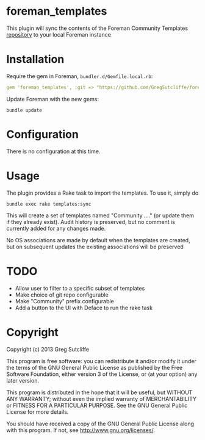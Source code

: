 # foreman\_templates

This plugin will sync the contents of the Foreman Community Templates
[repository](https://github.com/theforeman/community-templates/) to your local
Foreman instance

# Installation

Require the gem in Foreman, `bundler.d/Gemfile.local.rb`:

```yaml
gem 'foreman_templates', :git => "https://github.com/GregSutcliffe/foreman_templates.git"
```

Update Foreman with the new gems:

    bundle update

# Configuration

There is no configuration at this time.

# Usage

The plugin provides a Rake task to import the templates. To use it, simply do

    bundle exec rake templates:sync

This will create a set of templates named "Community ...." (or update them if they
already exist). Audit history is preserved, but no comment is currently added for
any changes made.

No OS associations are made by default when the templates are created, but on
subsequent updates the existing associations will be preserved

# TODO

* Allow user to filter to a specific subset of templates
* Make choice of git repo configurable
* Make "Community" prefix configurable
* Add a button to the UI with Deface to run the rake task

# Copyright

Copyright (c) 2013 Greg Sutcliffe

This program is free software: you can redistribute it and/or modify
it under the terms of the GNU General Public License as published by
the Free Software Foundation, either version 3 of the License, or
(at your option) any later version.

This program is distributed in the hope that it will be useful,
but WITHOUT ANY WARRANTY; without even the implied warranty of
MERCHANTABILITY or FITNESS FOR A PARTICULAR PURPOSE.  See the
GNU General Public License for more details.

You should have received a copy of the GNU General Public License
along with this program.  If not, see <http://www.gnu.org/licenses/>.
